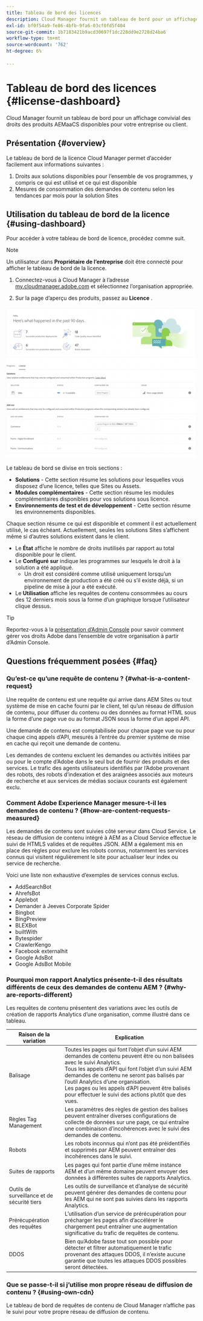 ```yaml
---
title: Tableau de bord des licences
description: Cloud Manager fournit un tableau de bord pour un affichage convivial des droits des produits AEMaaCS disponibles pour votre entreprise ou client.
exl-id: bf0f54a9-fe86-4bfb-9fa6-03cf0fd5f404
source-git-commit: 1b7183421b9acd30697f1dc228dd9e2728d24ba6
workflow-type: tm+mt
source-wordcount: '762'
ht-degree: 6%

---
```


# Tableau de bord des licences {#license-dashboard}

Cloud Manager fournit un tableau de bord pour un affichage convivial des droits des produits AEMaaCS disponibles pour votre entreprise ou client.

## Présentation {#overview}

Le tableau de bord de la licence Cloud Manager permet d’accéder facilement aux informations suivantes :

1. Droits aux solutions disponibles pour l’ensemble de vos programmes, y compris ce qui est utilisé et ce qui est disponible
1. Mesures de consommation des demandes de contenu selon les tendances par mois pour la solution Sites

## Utilisation du tableau de bord de la licence {#using-dashboard}

Pour accéder à votre tableau de bord de licence, procédez comme suit.

>[!NOTE]
>
>Un utilisateur dans **Propriétaire de l’entreprise** doit être connecté pour afficher le tableau de bord de la licence.

1. Connectez-vous à Cloud Manager à l’adresse [my.cloudmanager.adobe.com](https://my.cloudmanager.adobe.com/) et sélectionnez l’organisation appropriée.

1. Sur la page d’aperçu des produits, passez au **Licence** .

![Tableau de bord des licences](assets/license-dashboard.png)

Le tableau de bord se divise en trois sections :

* **Solutions** - Cette section résume les solutions pour lesquelles vous disposez d’une licence, telles que Sites ou Assets.
* **Modules complémentaires** - Cette section résume les modules complémentaires disponibles pour vos solutions sous licence.
* **Environnements de test et de développement** - Cette section résume les environnements disponibles.

Chaque section résume ce qui est disponible et comment il est actuellement utilisé, le cas échéant. Actuellement, seules les solutions Sites s’affichent même si d’autres solutions existent dans le client.

* Le **État** affiche le nombre de droits inutilisés par rapport au total disponible pour le client.
* Le **Configuré sur** indique les programmes sur lesquels le droit à la solution a été appliqué.
   * Un droit est considéré comme utilisé uniquement lorsqu’un environnement de production a été créé ou s’il existe déjà, si un pipeline de mise à jour a été exécuté.
* Le **Utilisation** affiche les requêtes de contenu consommées au cours des 12 derniers mois sous la forme d’un graphique lorsque l’utilisateur clique dessus.

>[!TIP]
>
>Reportez-vous à la [présentation d’Admin Console](https://helpx.adobe.com/fr/enterprise/using/admin-console.html) pour savoir comment gérer vos droits Adobe dans l’ensemble de votre organisation à partir d’Admin Console.

## Questions fréquemment posées {#faq}

### Qu’est-ce qu’une requête de contenu ? {#what-is-a-content-request}

Une requête de contenu est une requête qui arrive dans AEM Sites ou tout système de mise en cache fourni par le client, tel qu’un réseau de diffusion de contenu, pour diffuser du contenu ou des données au format HTML sous la forme d’une page vue ou au format JSON sous la forme d’un appel API.

Une demande de contenu est comptabilisée pour chaque page vue ou pour chaque cinq appels d’API, mesurés à l’entrée du premier système de mise en cache qui reçoit une demande de contenu.

Les demandes de contenu excluent les demandes ou activités initiées par ou pour le compte d’Adobe dans le seul but de fournir des produits et des services. Le trafic des agents utilisateurs identifiés par l’Adobe provenant des robots, des robots d’indexation et des araignées associés aux moteurs de recherche et aux services de médias sociaux courants est également exclu.

### Comment Adobe Experience Manager mesure-t-il les demandes de contenu ? {#how-are-content-requests-measured}

Les demandes de contenu sont suivies côté serveur dans Cloud Service. Le réseau de diffusion de contenu intégré à AEM as a Cloud Service effectue le suivi de HTMLS valides et de requêtes JSON. AEM a également mis en place des règles pour exclure les robots connus, notamment les services connus qui visitent régulièrement le site pour actualiser leur index ou service de recherche.

Voici une liste non exhaustive d’exemples de services connus exclus.

* AddSearchBot
* AhrefsBot
* Applebot
* Demander à Jeeves Corporate Spider
* Bingbot
* BingPreview
* BLEXBot
* builtWith
* Bytespider
* CrawlerKengo
* Facebook externalhit
* Google AdsBot
* Google AdsBot Mobile

### Pourquoi mon rapport Analytics présente-t-il des résultats différents de ceux des demandes de contenu AEM ? {#why-are-reports-different}

Les requêtes de contenu présentent des variations avec les outils de création de rapports Analytics d’une organisation, comme illustré dans ce tableau.

| Raison de la variation | Explication |
|---|---|
| Balisage | Toutes les pages qui font l’objet d’un suivi AEM demandes de contenu peuvent être ou non balisées avec le suivi Analytics.<br>Tous les appels d’API qui font l’objet d’un suivi AEM demandes de contenu ne seront pas balisés par l’outil Analytics d’une organisation.<br>Les pages ou les appels d’API peuvent être balisés pour effectuer le suivi des actions plutôt que des vues. |
| Règles Tag Management | Les paramètres des règles de gestion des balises peuvent entraîner diverses configurations de collecte de données sur une page, ce qui entraîne une combinaison d’incohérences avec le suivi des demandes de contenu. |
| Robots | Les robots inconnus qui n’ont pas été préidentifiés et supprimés par AEM peuvent entraîner des incohérences dans le suivi. |
| Suites de rapports | Les pages qui font partie d’une même instance AEM et d’un même domaine peuvent envoyer des données à différentes suites de rapports Analytics. |
| Outils de surveillance et de sécurité tiers | Les outils de surveillance et d’analyse de sécurité peuvent générer des demandes de contenu pour les AEM qui ne sont pas suivies dans les rapports Analytics. |
| Prérécupération des requêtes | L’utilisation d’un service de prérécupération pour précharger les pages afin d’accélérer le chargement peut entraîner une augmentation significative du trafic de requêtes de contenu. |
| DDOS | Bien qu’Adobe fasse tout son possible pour détecter et filtrer automatiquement le trafic provenant des attaques DDOS, il n’existe aucune garantie que toutes les attaques DDOS possibles seront détectées. |

### Que se passe-t-il si j’utilise mon propre réseau de diffusion de contenu ? {#using-own-cdn}

Le tableau de bord de requêtes de contenu de Cloud Manager n’affiche pas le suivi pour votre propre réseau de diffusion de contenu.

